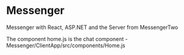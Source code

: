 # Messenger
Messenger with React, ASP.NET and the Server from MessengerTwo

The component home.js is the chat component - 
Messenger/ClientApp/src/components/Home.js
